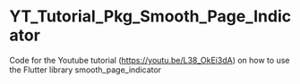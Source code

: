 # YT_Tutorial_Pkg_Smooth_Page_Indicator
Code for the Youtube tutorial (https://youtu.be/L38_OkEi3dA) on how to use the Flutter library smooth_page_indicator
